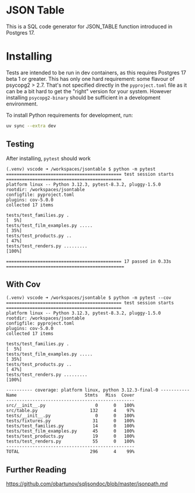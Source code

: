 # JSON Table

This is a SQL code generator for JSON_TABLE function introduced in Postgres 17. 

# Installing

Tests are intended to be run in dev containers, as this requires Postgres 17 beta 1 or greater.
This has only one hard requirement: some flavour of psycopg2 > 2.7. That's not specified directly in the `pyproject.toml` file
as it can be a bit hard to get the "right" version for your system. However installing `psycopg2-binary` should be sufficient
in a development environment.


To install Python requirements for development, run:
```bash
uv sync --extra dev
```


## Testing 

After installing, `pytest` should work
```
(.venv) vscode ➜ /workspaces/jsontable $ python -m pytest
============================================ test session starts ============================================
platform linux -- Python 3.12.3, pytest-8.3.2, pluggy-1.5.0
rootdir: /workspaces/jsontable
configfile: pyproject.toml
plugins: cov-5.0.0
collected 17 items                                                                                          

tests/test_families.py .                                                                              [  5%]
tests/test_film_examples.py .....                                                                     [ 35%]
tests/test_products.py ..                                                                             [ 47%]
tests/test_renders.py .........                                                                       [100%]

============================================ 17 passed in 0.33s =============================================
```

## With Cov

```
(.venv) vscode ➜ /workspaces/jsontable $ python -m pytest --cov
============================================ test session starts ============================================
platform linux -- Python 3.12.3, pytest-8.3.2, pluggy-1.5.0
rootdir: /workspaces/jsontable
configfile: pyproject.toml
plugins: cov-5.0.0
collected 17 items                                                                                          

tests/test_families.py .                                                                              [  5%]
tests/test_film_examples.py .....                                                                     [ 35%]
tests/test_products.py ..                                                                             [ 47%]
tests/test_renders.py .........                                                                       [100%]

---------- coverage: platform linux, python 3.12.3-final-0 -----------
Name                          Stmts   Miss  Cover
-------------------------------------------------
src/__init__.py                   0      0   100%
src/table.py                    132      4    97%
tests/__init__.py                 0      0   100%
tests/fixtures.py                31      0   100%
tests/test_families.py           14      0   100%
tests/test_film_examples.py      45      0   100%
tests/test_products.py           19      0   100%
tests/test_renders.py            55      0   100%
-------------------------------------------------
TOTAL                           296      4    99%
```

## Further Reading

https://github.com/obartunov/sqljsondoc/blob/master/jsonpath.md
